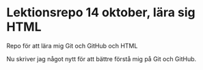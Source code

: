 # Lektionsrepo 14 oktober, lära sig HTML
Repo för att lära mig Git och GitHub och HTML

Nu skriver jag något nytt för att bättre förstå mig på Git och GitHub.
